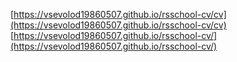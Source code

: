[https://vsevolod19860507.github.io/rsschool-cv/cv](https://vsevolod19860507.github.io/rsschool-cv/cv)
[https://vsevolod19860507.github.io/rsschool-cv/](https://vsevolod19860507.github.io/rsschool-cv/)
